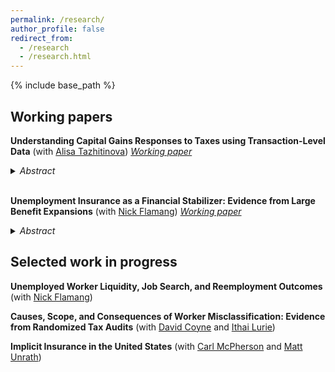 ```yaml
---
permalink: /research/
author_profile: false
redirect_from:
  - /research
  - /research.html
---
```


{% include base_path %}

## Working papers

**Understanding Capital Gains Responses to Taxes using Transaction-Level Data** (with [Alisa Tazhitinova](https://alisatns.weebly.com/)) 
[*Working paper*](https://conference.nber.org/conf_papers/f186463.pdf)

<details><summary><i>Abstract</i></summary>

We study how individuals’ trading behavior responds to tax incentives using administrative transaction-level data on all taxable sales of broker-traded, directly held financial assets between 2011 and 2019. Our empirical design leverages a simple, salient, timing-based tax notch: in the U.S., assets held beyond one year qualify for a 10-20% reduction in capital gains rates. The size and granularity of the data allow us to study how this capital gains tax rate differentiation shapes individuals’ trading behaviors across narrowly defined demographic and income groups. We find that: (1) retiming responses around the tax rate notch are weak in general; (2) individuals make clear misoptimization errors by realizing gains just before the notch; and (3) this pattern can be explained by both heterogeneous capital gains responses by asset type combined with rigidities in individual trading styles. Finally, we use our empirical results to show theoretically that the weak deferral elasticities imply that a revenue-maximizing government would eliminate short- vs long-term tax differentiation.

</details>
<br>

**Unemployment Insurance as a Financial Stabilizer: Evidence from Large Benefit Expansions** (with [Nick Flamang](https://nickflamang.github.io/)) [*Working paper*](/files/UI_Benefit_Expansions_and_Local_Financial_Distress.pdf)

<details><summary><i>Abstract</i></summary>

To what extent does unemployment insurance (UI) attenuate aggregate financial responses to unemployment shocks? We answer this question using administrative credit bureau records and the unprecedented changes in unemployment and UI generosity during the Covid-19 pandemic. We first find that aggregate sensitivity to the unemployment rate decreased by 50% for auto loans and 66% for credit cards between January 2017 and March 2021. To isolate the effect of UI from other contemporaneous policies shifting unemployment shock responsiveness, we employ a staggered event study design around state-level withdrawals from federal UI programs in late 2021. We find that almost all of the pandemic sensitivity drop is attributable to UI expansions. Our two designs are qualitatively robust to placebo tests on plausibly unaffected credit types, potential demand-side responses for increased credit, and alternate estimation specifications. In a back-of-the-envelope calculation, we calculate that UI expansions prevented about 59% of total potential delinquency-months. Taken together, these results imply that federal UI expansions have had a substantially stabilizing effect during the Covid-19 pandemic. Our findings thus provide powerful empirical support for a largely theoretical body of research on the role of UI as an automatic stabilizer of aggregate economic conditions.

</details>

## Selected work in progress

**Unemployed Worker Liquidity, Job Search, and Reemployment Outcomes** (with [Nick Flamang](https://nickflamang.github.io/))

**Causes, Scope, and Consequences of Worker Misclassification: Evidence from Randomized Tax Audits** (with [David Coyne](https://www.djcoyne.com/home) and [Ithai Lurie](https://sites.google.com/site/ithaizvilurie/)) 

**Implicit Insurance in the United States** (with [Carl McPherson](https://carlmcpherson.github.io/) and [Matt Unrath](https://www.mattunrath.com/))

<!--**The Educational Effects of Financial Aid: Evidence from the Texas FAFSA Mandate** (with Nick Gebbia and Ale Marchetti-Bowick)-->

<!--**Independent Contracting And Earnings Volatility** (with [Jesse Rothstein](https://eml.berkeley.edu/~jrothst/) and [Till von Wachter](http://www.econ.ucla.edu/tvwachter/))-->

<!--**The Disposition Effect and the Character of Reference Dependence: Theory and Evidence** (with [Youssef Benzarti](https://www.benzarti.com/), [Alex Gelber](https://users.nber.org/~agelber/), [Daniel Reck](https://www.danreck.com/), [Alisa Tazhitinova](https://alisatns.weebly.com/), and [Pat Langetieg](https://www.nber.org/people/patrick_langetieg))-->
